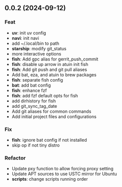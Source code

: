 ## 0.0.2 (2024-09-12)

### Feat

- **uv**: init uv config
- **navi**: init navi
- add ~/.local/bin to path
- **starship**: modify git_status
- more interactive options
- **fish**: Add gpc alias for gerrit_push_commit
- **fish**: disable up arrow in atuin init fish
- **fish**: Add git push and git pull aliases
- Add bat, eza, and atuin to brew packages
- **fish**: separate fish config
- **bat**: add bat config
- **fish**: enhance fzf
- **fish**: add fzf default opts for fish
- add dirhistory for fish
- add git_sync_tag_date
- Add git aliases for common commands
- Add initial project files and configurations

### Fix

- **fish**: ignore bat config if not installed
- skip op if not tiny distro

### Refactor

- Update pxy function to allow forcing proxy setting
- Update APT sources to use USTC mirror for Ubuntu
- **scripts**: change scripts running order
